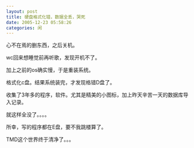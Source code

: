 ```yaml
---
layout: post
title: 硬盘格式化错，数据全丢，哭死 
date: 2005-12-23 05:58:26
categories: 闲
---
```

心不在焉的删东西，之后关机。

wc回来想睡觉前再听歌，发现开机不了。

加上之前的os确实慢，于是重装系统。

格式化c盘。结果系统装完，才发现格错D盘了。

收集了3年多的程序，软件。尤其是精美的小图标，加上昨天辛苦一天的数据库导入记录。

就这样全没了。。。。

所幸，写的程序都在E盘，要不我跳楼算了。


TMD这个世界终于清净了。。。